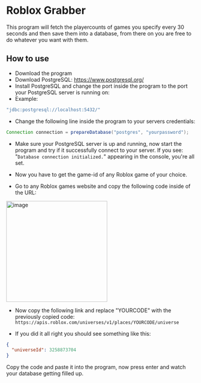 # Roblox Grabber
This program will fetch the playercounts of games you specify every 30 seconds and then save them into a database, 
from there on you are free to do whatever you want with them.

## How to use
- Download the program
- Download PostgreSQL: https://www.postgresql.org/
- Install PostgreSQL and change the port inside the program to the port your PostgreSQL server is running on:
- Example:
```java
"jdbc:postgresql://localhost:5432/"
```
- Change the following line inside the program to your servers credentials:
```java
Connection connection = prepareDatabase("postgres", "yourpassword");
```
- Make sure your PostgreSQL server is up and running, now start the program and try if it successfully connect to your server.
  If you see: "``Database connection initialized.``" appearing in the console, you're all set.
  
- Now you have to get the game-id of any Roblox game of your choice.
- Go to any Roblox games website and copy the following code inside of the URL:
<img width="269" alt="image" src="https://github.com/floriiian/RobloxAPI/assets/112857696/78cddc2d-361e-481a-9ccf-b04be01048cb">

- Now copy the following link and replace "YOURCODE" with the previously copied code:
``https://apis.roblox.com/universes/v1/places/YOURCODE/universe``

- If you did it all right you should see something like this:
```json
{
  "universeId": 3258873704
}
```
Copy the code and paste it into the program, now press enter and watch your database getting filled up.
